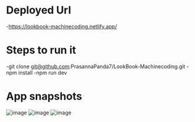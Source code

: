 # Deployed Url
  -https://lookbook-machinecoding.netlify.app/
# Steps to run it
  -git clone git@github.com:PrasannaPanda7/LookBook-Machinecoding.git
  -npm install 
  -npm run dev
# App snapshots
  ![image](https://github.com/user-attachments/assets/f8ad5333-958a-432a-82f2-f94e81d15dad)
  ![image](https://github.com/user-attachments/assets/bfe5c6f9-4e22-4007-85a5-e6124f2332d9)
  ![image](https://github.com/user-attachments/assets/899c03cb-c5c3-478a-a74a-65ade02f27e0)


